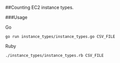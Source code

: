 ##Counting EC2 instance types.

###Usage

Go

    go run instance_types/instance_types.go CSV_FILE

Ruby

    ./instance_types/instance_types.rb CSV_FILE

